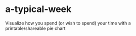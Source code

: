 # a-typical-week
Visualize how you spend (or wish to spend) your time with a printable/shareable pie chart
